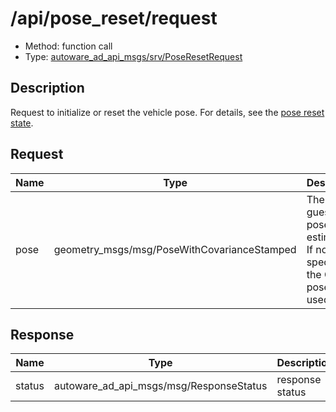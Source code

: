 # /api/pose_reset/request

- Method: function call
- Type: [autoware_ad_api_msgs/srv/PoseResetRequest](../../../types/autoware_ad_api_msgs/srv/pose_reset_request.md)

## Description

Request to initialize or reset the vehicle pose. For details, see the [pose reset state](./index.md).

## Request

| Name | Type                                        | Description                                                                          |
| ---- | ------------------------------------------- | ------------------------------------------------------------------------------------ |
| pose | geometry_msgs/msg/PoseWithCovarianceStamped | The initial guess for pose estimation. If not specified, the GNSS pose will be used. |

## Response

| Name   | Type                                    | Description     |
| ------ | --------------------------------------- | --------------- |
| status | autoware_ad_api_msgs/msg/ResponseStatus | response status |
